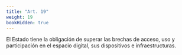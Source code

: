 ```yaml
---
title: "Art. 19"
weight: 19
bookHidden: true
---
```

El Estado tiene la obligación de superar las brechas de acceso, uso y participación en el espacio digital, sus dispositivos e infraestructuras.